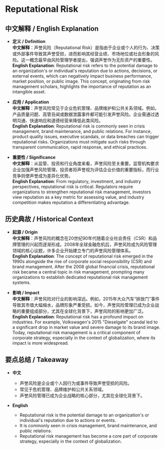 # Reputational Risk

## 中文解释 / English Explanation

* **定义 / Definition**  
  **中文解释**：声誉风险（Reputational Risk）是指由于企业或个人的行为、决策或外部事件导致其声誉受损，进而影响其经营业绩、市场地位或社会形象的风险。这一概念最早由风险管理学者提出，强调声誉作为无形资产的重要性。  
  **English Explanation**: Reputational risk refers to the potential damage to an organization's or individual's reputation due to actions, decisions, or external events, which can negatively impact business performance, market position, or public image. This concept, originating from risk management scholars, highlights the importance of reputation as an intangible asset.

* **应用 / Application**  
  **中文解释**：声誉风险常见于企业危机管理、品牌维护和公共关系领域。例如，产品质量问题、高管丑闻或数据泄露事件都可能引发声誉风险。企业需通过透明沟通、快速响应和道德经营来降低此类风险。  
  **English Explanation**: Reputational risk is commonly seen in crisis management, brand maintenance, and public relations. For instance, product quality issues, executive scandals, or data breaches can trigger reputational risks. Organizations must mitigate such risks through transparent communication, rapid response, and ethical practices.

* **重要性 / Significance**  
  **中文解释**：从监管、投资和行业角度来看，声誉风险至关重要。监管机构要求企业加强声誉风险管理，投资者将声誉视为评估企业价值的重要指标，而行业竞争则使声誉成为差异化优势。  
  **English Explanation**: From regulatory, investment, and industry perspectives, reputational risk is critical. Regulators require organizations to strengthen reputational risk management, investors view reputation as a key metric for assessing value, and industry competition makes reputation a differentiating advantage.

## 历史典故 / Historical Context

* **起源 / Origin**  
  **中文解释**：声誉风险的概念在20世纪90年代随着企业社会责任（CSR）和品牌管理的兴起而逐渐形成。2008年全球金融危机后，声誉风险成为风险管理领域的核心议题，许多企业开始建立专门的声誉风险管理体系。  
  **English Explanation**: The concept of reputational risk emerged in the 1990s alongside the rise of corporate social responsibility (CSR) and brand management. After the 2008 global financial crisis, reputational risk became a central topic in risk management, prompting many organizations to establish dedicated reputational risk management systems.

* **影响 / Impact**  
  **中文解释**：声誉风险对行业的影响深远。例如，2015年大众汽车“排放门”事件导致其市值大幅缩水，品牌形象严重受损。如今，声誉风险管理已成为企业战略的重要组成部分，尤其在全球化背景下，声誉风险的影响更加广泛。  
  **English Explanation**: Reputational risk has a profound impact on industries. For example, Volkswagen's 2015 "Dieselgate" scandal led to a significant drop in market value and severe damage to its brand image. Today, reputational risk management is a critical component of corporate strategy, especially in the context of globalization, where its impact is more widespread.

## 要点总结 / Takeaway

* **中文**  
  - 声誉风险是企业或个人因行为或事件导致声誉受损的风险。  
  - 常见于危机管理、品牌维护和公共关系领域。  
  - 声誉风险管理已成为企业战略的核心部分，尤其在全球化背景下。

* **English**  
  - Reputational risk is the potential damage to an organization's or individual's reputation due to actions or events.  
  - It is commonly seen in crisis management, brand maintenance, and public relations.  
  - Reputational risk management has become a core part of corporate strategy, especially in the context of globalization.